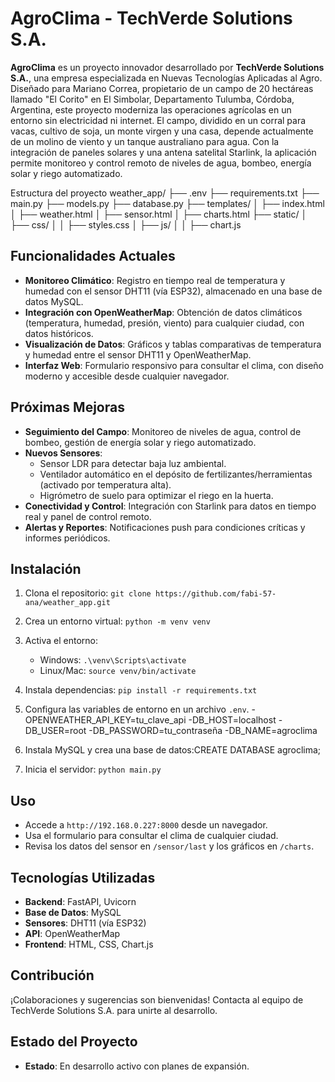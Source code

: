 # AgroClima - TechVerde Solutions S.A.

**AgroClima** es un proyecto innovador desarrollado por **TechVerde Solutions S.A.**, una empresa especializada en Nuevas Tecnologías Aplicadas al Agro. Diseñado para Mariano Correa, propietario de un campo de 20 hectáreas llamado "El Corito" en El Simbolar, Departamento Tulumba, Córdoba, Argentina, este proyecto moderniza las operaciones agrícolas en un entorno sin electricidad ni internet. El campo, dividido en un corral para vacas, cultivo de soja, un monte virgen y una casa, depende actualmente de un molino de viento y un tanque australiano para agua. Con la integración de paneles solares y una antena satelital Starlink, la aplicación permite monitoreo y control remoto de niveles de agua, bombeo, energía solar y riego automatizado.

Estructura del proyecto
weather_app/
├── .env
├── requirements.txt
├── main.py
├── models.py
├── database.py
├── templates/
│   ├── index.html
│   ├── weather.html
│   ├── sensor.html
│   ├── charts.html
├── static/
│   ├── css/
│   │   ├── styles.css
│   ├── js/
│   │   ├── chart.js

## Funcionalidades Actuales
- **Monitoreo Climático**: Registro en tiempo real de temperatura y humedad con el sensor DHT11 (vía ESP32), almacenado en una base de datos MySQL.
- **Integración con OpenWeatherMap**: Obtención de datos climáticos (temperatura, humedad, presión, viento) para cualquier ciudad, con datos históricos.
- **Visualización de Datos**: Gráficos y tablas comparativas de temperatura y humedad entre el sensor DHT11 y OpenWeatherMap.
- **Interfaz Web**: Formulario responsivo para consultar el clima, con diseño moderno y accesible desde cualquier navegador.

## Próximas Mejoras
- **Seguimiento del Campo**: Monitoreo de niveles de agua, control de bombeo, gestión de energía solar y riego automatizado.
- **Nuevos Sensores**: 
  - Sensor LDR para detectar baja luz ambiental.
  - Ventilador automático en el depósito de fertilizantes/herramientas (activado por temperatura alta).
  - Higrómetro de suelo para optimizar el riego en la huerta.
- **Conectividad y Control**: Integración con Starlink para datos en tiempo real y panel de control remoto.
- **Alertas y Reportes**: Notificaciones push para condiciones críticas y informes periódicos.

## Instalación
1. Clona el repositorio: `git clone https://github.com/fabi-57-ana/weather_app.git`
2. Crea un entorno virtual: `python -m venv venv`
3. Activa el entorno: 
   - Windows: `.\venv\Scripts\activate`
   - Linux/Mac: `source venv/bin/activate`
4. Instala dependencias: `pip install -r requirements.txt`
5. Configura las variables de entorno en un archivo `.env`.
   -OPENWEATHER_API_KEY=tu_clave_api
   -DB_HOST=localhost
   -DB_USER=root
   -DB_PASSWORD=tu_contraseña
   -DB_NAME=agroclima

6. Instala MySQL y crea una base de datos:CREATE DATABASE agroclima;

7. Inicia el servidor: `python main.py`

## Uso
- Accede a `http://192.168.0.227:8000` desde un navegador.
- Usa el formulario para consultar el clima de cualquier ciudad.
- Revisa los datos del sensor en `/sensor/last` y los gráficos en `/charts`.

## Tecnologías Utilizadas
- **Backend**: FastAPI, Uvicorn
- **Base de Datos**: MySQL
- **Sensores**: DHT11 (vía ESP32)
- **API**: OpenWeatherMap
- **Frontend**: HTML, CSS, Chart.js

## Contribución
¡Colaboraciones y sugerencias son bienvenidas! Contacta al equipo de TechVerde Solutions S.A. para unirte al desarrollo.

## Estado del Proyecto
- **Estado**: En desarrollo activo con planes de expansión.



